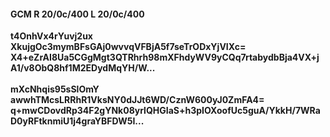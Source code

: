 #### GCM R 20/0c/400 L 20/0c/400
**t4OnhVx4rYuvj2ux**<br/>**XkujgOc3mymBFsGAj0wvvqVFBjA5f7seTrODxYjVIXc=**<br/>**X4+eZrAI8Ua5CGgMgt3QTRhrh98mXFhdyWV9yCQq7rtabydbBja4VX+jA1/v8ObQ8hf1M2EDydMqYH/W...**<br/><br/>
**mXcNhqis95sSlOmY**<br/>**awwhTMcsLRRhR1VksNY0dJJt6WD/CznW600yJ0ZmFA4=**<br/>**q+mwCDovdRp34F2gYNk08yrlQHGIaS+h3pIOXoofUc5guA/YkkH/7WRaD0yRFtknmiU1j4graYBFDW5I...**